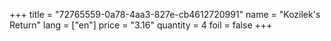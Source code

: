 +++
title = "72765559-0a78-4aa3-827e-cb4612720991"
name = "Kozilek's Return"
lang = ["en"]
price = "3.16"
quantity = 4
foil = false
+++
